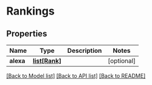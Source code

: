 # Rankings

## Properties
Name | Type | Description | Notes
------------ | ------------- | ------------- | -------------
**alexa** | [**list[Rank]**](Rank.md) |  | [optional] 

[[Back to Model list]](../README.rst#documentation-for-models) [[Back to API list]](../README.rst#documentation-for-api-endpoints) [[Back to README]](../README.rst)


